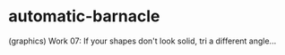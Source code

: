 # automatic-barnacle
(graphics)  Work 07: If your shapes don't look solid, tri a different angle... 
